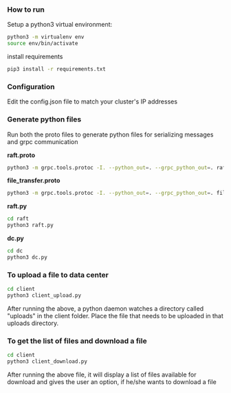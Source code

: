### How to run

Setup a python3 virtual environment:

```sh
python3 -m virtualenv env
source env/bin/activate
```

install requirements

```sh
pip3 install -r requirements.txt
```
### Configuration
Edit the config.json file to match your cluster's IP addresses 

### Generate python files
Run both the proto files to generate python files for serializing messages and grpc communication

__raft.proto__

```sh
python3 -m grpc.tools.protoc -I. --python_out=. --grpc_python_out=. raft.proto
```

__file_transfer.proto__

```sh
python3 -m grpc.tools.protoc -I. --python_out=. --grpc_python_out=. file_transfer.proto
```

__raft.py__

```sh
cd raft
python3 raft.py
```

__dc.py__

```sh
cd dc
python3 dc.py
```

### To upload a file to data center

```sh
cd client
python3 client_upload.py
```

After running the above, a python daemon watches a directory called "uploads" in the client folder. Place the file that needs to be uploaded in that uploads directory.

### To get the list of files and download a file

```sh
cd client
python3 client_download.py
```

After running the above file, it will display a list of files available for download and gives the user an option, if he/she wants to download a file 


